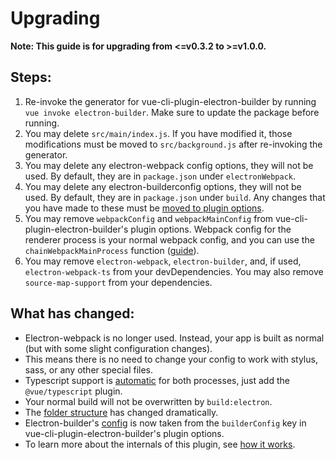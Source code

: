 # Upgrading

**Note: This guide is for upgrading from <=v0.3.2 to >=v1.0.0.**

## Steps:

 1. Re-invoke the generator for vue-cli-plugin-electron-builder by running `vue invoke electron-builder`. Make sure to update the package before running.
 2. You may delete `src/main/index.js`. If you have modified it, those modifications must be moved to `src/background.js` after re-invoking the generator.
 3. You may delete any electron-webpack config options, they will not be used. By default, they are in `package.json` under `electronWebpack`.
 4. You may delete any electron-builderconfig options, they will not be used. By default, they are in `package.json` under `build`. Any changes that you have made to these must be [moved to plugin options](https://github.com/nklayman/vue-cli-plugin-electron-builder/blob/v1-dev/README.md#configuring-electron-builder).
 5. You may remove `webpackConfig` and `webpackMainConfig` from vue-cli-plugin-electron-builder's plugin options. Webpack config for the renderer process is your normal webpack config, and you can use the `chainWebpackMainProcess` function ([guide](https://github.com/nklayman/vue-cli-plugin-electron-builder/blob/v1-dev/README.md#webpack-configuration)).
 6. You may remove `electron-webpack`, `electron-builder`, and, if used, `electron-webpack-ts` from your devDependencies. You may also remove  `source-map-support` from your dependencies.

## What has changed:

 - Electron-webpack is no longer used. Instead, your app is built as normal (but with some slight configuration changes).
 - This means there is no need to change your config to work with stylus, sass, or any other special files.
 - Typescript support is [automatic](https://github.com/nklayman/vue-cli-plugin-electron-builder/blob/v1-dev/README.md#adding-typescript-support) for both processes, just add the `@vue/typescript` plugin.
 - Your normal build will not be overwritten by `build:electron`.
 - The [folder structure](https://github.com/nklayman/vue-cli-plugin-electron-builder/blob/v1-dev/README.md#folder-structure) has changed dramatically.
 - Electron-builder's [config](https://github.com/nklayman/vue-cli-plugin-electron-builder/blob/v1-dev/README.md#configuring-electron-builder) is now taken from the `builderConfig` key in vue-cli-plugin-electron-builder's plugin options.
 - To learn more about the internals of this plugin, see [how it works](https://github.com/nklayman/vue-cli-plugin-electron-builder/blob/v1-dev/README.md#how-it-works).
